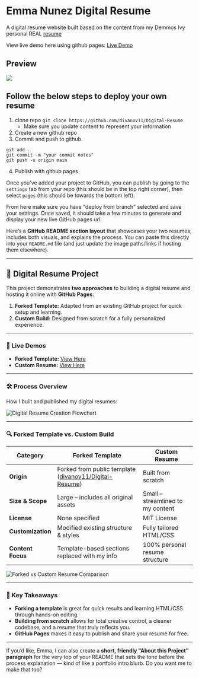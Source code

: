 # Emma Nunez Digital Resume

A digital resume website built based on the content from my Demmos Ivy personal REAL [resume](./assets/resume.pdf)

View live demo here using github pages: [Live Demo](https://divanov11.github.io/Digital-Resume/)

## Preview

<img src="assets\images\demo.gif">

## Follow the below steps to deploy your own resume

1. clone repo `git clone https://github.com/divanov11/Digital-Resume` 
    * Make sure you update content to represent your information 
3. Create a new github repo
4. Commit and push to github.

```
git add .
git commit -m "your commit notes"
git push -u origin main
```

4. Publish with github pages

Once you've added your project to GitHub, you can publish by going to the `settings` tab from your repo (this should be in the top right corner), then select `pages` (this should be towards the bottom left).

From here make sure you have "deploy from branch" selected and save your settings. Once saved, it should take a few minutes to generate and display your new live GitHub pages url.



Here’s a **GitHub README section layout** that showcases your two resumes, includes both visuals, and explains the process.
You can paste this directly into your `README.md` file (and just update the image paths/links if hosting them elsewhere).

---

## 📄 Digital Resume Project

This project demonstrates **two approaches** to building a digital resume and hosting it online with **GitHub Pages**:

1. **Forked Template:** Adapted from an existing GitHub project for quick setup and learning.
2. **Custom Build:** Designed from scratch for a fully personalized experience.

---

### 🌟 Live Demos

* **Forked Template:** [View Here](https://nunezfern3230.github.io/Digital-Resume/)
* **Custom Resume:** [View Here](https://nunezfern3230.github.io/Emma-Nunez-Digital-Resume-2025/)

---

### 🛠 Process Overview

How I built and published my digital resumes:

![Digital Resume Creation Flowchart](digital_resume_github_flowchart.png)

---

### 🔍 Forked Template vs. Custom Build

| Category          | Forked Template                                                                                       | Custom Resume                     |
| ----------------- | ----------------------------------------------------------------------------------------------------- | --------------------------------- |
| **Origin**        | Forked from public template ([divanov11/Digital-Resume](https://github.com/divanov11/Digital-Resume)) | Built from scratch                |
| **Size & Scope**  | Large – includes all original assets                                                                  | Small – streamlined to my content |
| **License**       | None specified                                                                                        | MIT License                       |
| **Customization** | Modified existing structure & styles                                                                  | Fully tailored HTML/CSS           |
| **Content Focus** | Template-based sections replaced with my info                                                         | 100% personal resume structure    |

![Forked vs Custom Resume Comparison](forked_vs_custom_resume_comparison.png)

---

### 📌 Key Takeaways

* **Forking a template** is great for quick results and learning HTML/CSS through hands-on editing.
* **Building from scratch** allows for total creative control, a cleaner codebase, and a resume that truly reflects you.
* **GitHub Pages** makes it easy to publish and share your resume for free.

---

If you’d like, Emma, I can also create a **short, friendly “About this Project” paragraph** for the very top of your README that sets the tone before the process explanation — kind of like a portfolio intro blurb.
Do you want me to make that too?

